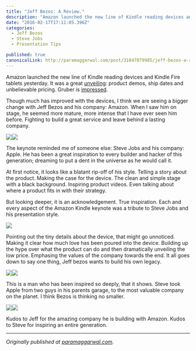 ```yaml
---
title: "Jeff Bezos: A Review."
description: "Amazon launched the new line of Kindle reading devices and Kindle Fire tablets yesterday. It was a great unveiling: product demos, ship dates and unbelievable pricing. Gruber is impressed. Though…"
date: "2016-02-17T17:11:05.396Z"
categories: 
  - Jeff Bezos
  - Steve Jobs
  - Presentation Tips

published: true
canonicalLink: http://paramaggarwal.com/post/31047079985/jeff-bezos-a-review
---
```


Amazon launched the new line of Kindle reading devices and Kindle Fire tablets yesterday. It was a great [unveiling](https://www.youtube.com/watch?v=VYi1jZXz9Kg): product demos, ship dates and unbelievable pricing. Gruber is [impressed](http://daringfireball.net/linked/2012/09/06/amazon-event).

Though much has improved with the devices, I think we are seeing a bigger change with Jeff Bezos and his company: Amazon. When I saw him on stage, he seemed more mature, more intense that I have ever seen him before. Fighting to build a great service and leave behind a lasting company.

![](/img/0*PmthlEObAByKf0TZ.jpg)![](/img/0*zNs6gQUT1aGAVCyJ.jpg)

The keynote reminded me of someone else: Steve Jobs and his company: Apple. He has been a great inspiration to every builder and hacker of this generation; dreaming to put a dent in the universe as he would call it.

At first notice, it looks like a blatant rip-off of his style. Telling a story about the product. Making the case for the device. The clean and simple stage with a black background. Inspiring product videos. Even talking about where a product fits in with their strategy.

But looking deeper, it is an acknowledgement. True inspiration. Each and every aspect of the Amazon Kindle keynote was a tribute to Steve Jobs and his presentation style.

![](/img/0*_ifkHz_SVX9bLVoQ.jpg)

Pointing out the tiny details about the device, that might go unnoticed. Making it clear how much love has been poured into the device. Building up the hype over what the product can do and then dramatically unveiling the low price. Emphasing the values of the company towards the end. It all goes down to say one thing, Jeff bezos wants to build his own legacy.

![](/img/0*B6hqVjWVOBcrCUK1.jpg)![](/img/0*DIEgzry098UCCheu.jpg)

This is a man who has been inspired so deeply, that it shows. Steve took Apple from two guys in his parents garage, to the most valuable company on the planet. I think Bezos is thinking no smaller.

![](/img/0*KtTbDH794r7kBbtV.jpg)![](/img/0*xCKqZ5iNDSbux-d1.jpg)

Kudos to Jeff for the amazing company he is building with Amazon. Kudos to Steve for inspiring an entire generation.

---

_Originally published at_ [_paramaggarwal.com_](http://paramaggarwal.com/post/31047079985/jeff-bezos-a-review)_._
